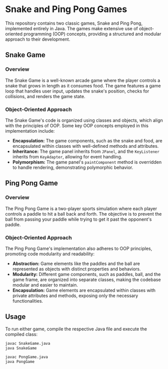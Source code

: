 # Snake and Ping Pong Games

This repository contains two classic games, Snake and Ping Pong, implemented entirely in Java. The games make extensive use of object-oriented programming (OOP) concepts, providing a structured and modular approach to their development.

## Snake Game

### Overview
The Snake Game is a well-known arcade game where the player controls a snake that grows in length as it consumes food. The game features a game loop that handles user input, updates the snake's position, checks for collisions, and renders the game state.

### Object-Oriented Approach
The Snake Game's code is organized using classes and objects, which align with the principles of OOP. Some key OOP concepts employed in this implementation include:
- **Encapsulation:** The game components, such as the snake and food, are encapsulated within classes with well-defined methods and attributes.
- **Inheritance:** The game panel inherits from `JPanel`, and the `KeyListener` inherits from `KeyAdapter`, allowing for event handling.
- **Polymorphism:** The game panel's `paintComponent` method is overridden to handle rendering, demonstrating polymorphic behavior.

## Ping Pong Game

### Overview
The Ping Pong Game is a two-player sports simulation where each player controls a paddle to hit a ball back and forth. The objective is to prevent the ball from passing your paddle while trying to get it past the opponent's paddle.

### Object-Oriented Approach
The Ping Pong Game's implementation also adheres to OOP principles, promoting code modularity and readability:
- **Abstraction:** Game elements like the paddles and the ball are represented as objects with distinct properties and behaviors.
- **Modularity:** Different game components, such as paddles, ball, and the game frame, are organized into separate classes, making the codebase modular and easier to maintain.
- **Encapsulation:** Game elements are encapsulated within classes with private attributes and methods, exposing only the necessary functionalities.

## Usage
To run either game, compile the respective Java file and execute the compiled class:
```bash
javac SnakeGame.java
java SnakeGame

javac PongGame.java
java PongGame
```
